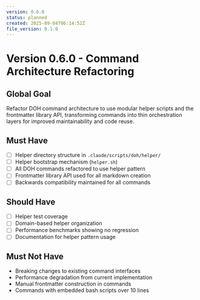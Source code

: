 ```yaml
---
version: 0.6.0
status: planned
created: 2025-09-04T06:14:52Z
file_version: 0.1.0
---
```


# Version 0.6.0 - Command Architecture Refactoring

## Global Goal
Refactor DOH command architecture to use modular helper scripts and the frontmatter library API, transforming commands into thin orchestration layers for improved maintainability and code reuse.

## Must Have
- [ ] Helper directory structure in `.claude/scripts/doh/helper/`
- [ ] Helper bootstrap mechanism (`helper.sh`)
- [ ] All DOH commands refactored to use helper pattern
- [ ] Frontmatter library API used for all markdown creation
- [ ] Backwards compatibility maintained for all commands

## Should Have
- [ ] Helper test coverage
- [ ] Domain-based helper organization
- [ ] Performance benchmarks showing no regression
- [ ] Documentation for helper pattern usage

## Must Not Have
- Breaking changes to existing command interfaces
- Performance degradation from current implementation
- Manual frontmatter construction in commands
- Commands with embedded bash scripts over 10 lines